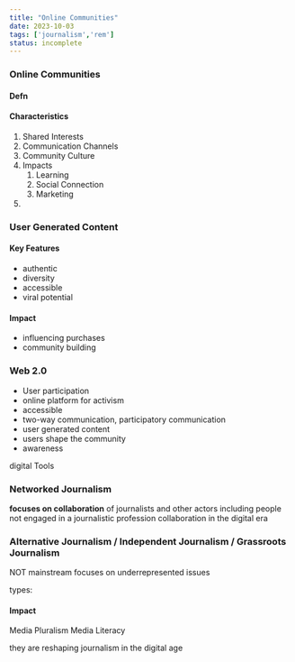 ```yaml
---
title: "Online Communities"
date: 2023-10-03
tags: ['journalism','rem']
status: incomplete
---
```


### Online Communities
#### Defn 
#### Characteristics 
1. Shared Interests
2. Communication Channels 
3. Community Culture
4. Impacts
	1. Learning
	2. Social Connection
	3. Marketing
5. 

### User Generated Content
#### Key Features
- authentic
- diversity
- accessible
- viral potential
#### Impact
- influencing purchases
- community building

### Web 2.0
- User participation
- online platform for activism
- accessible
- two-way communication, participatory communication 
- user generated content
- users shape the community 
- awareness

digital Tools




### Networked Journalism 
**focuses on collaboration** of journalists and other actors including people not engaged in a journalistic profession
collaboration in the digital era

### Alternative Journalism / Independent Journalism / Grassroots Journalism
NOT mainstream
focuses on underrepresented issues

types: 


#### Impact
Media Pluralism
Media Literacy

they are reshaping journalism in the digital age
